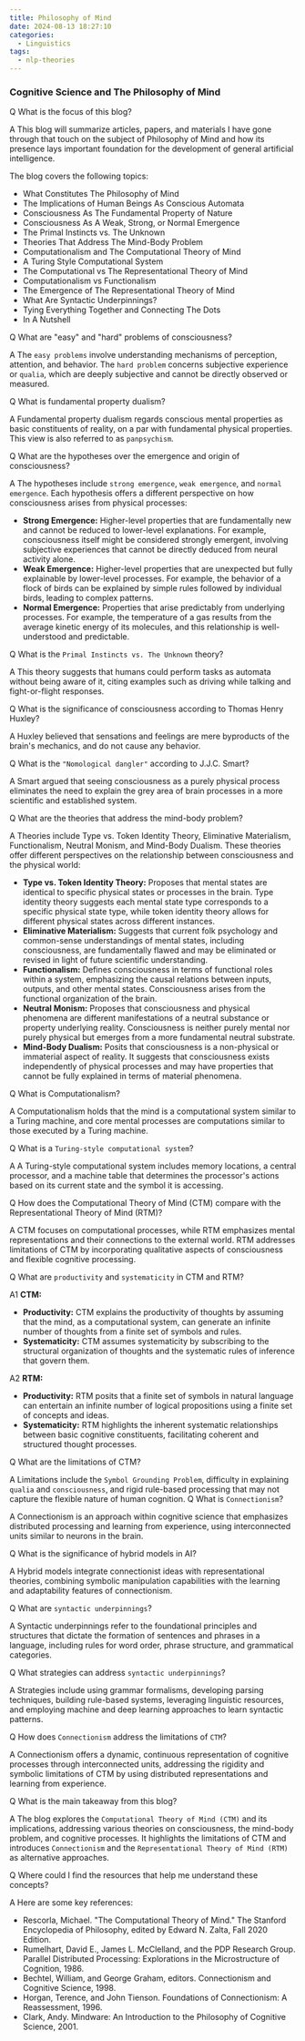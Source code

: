 ```yaml
---
title: Philosophy of Mind
date: 2024-08-13 18:27:10
categories:
  - Linguistics
tags:
  - nlp-theories
---
```


### Cognitive Science and The Philosophy of Mind
<span class="label label-danger">Q</span> What is the focus of this blog?</span>

<span class="label label-success">A</span> This blog will summarize articles, papers, and materials I have gone through that touch on the subject of Philosophy of Mind and how its presence lays important foundation for the development of general artificial intelligence.


The blog covers the following topics:
<ul>
  <li>What Constitutes The Philosophy of Mind</li>
  <li>The Implications of Human Beings As Conscious Automata</li>
  <li>Consciousness As The Fundamental Property of Nature</li>
  <li>Consciousness As A Weak, Strong, or Normal Emergence</li>
  <li>The Primal Instincts vs. The Unknown</li>
  <li>Theories That Address The Mind-Body Problem</li>
  <li>Computationalism and The Computational Theory of Mind</li>
  <li>A Turing Style Computational System</li>
  <li>The Computational vs The Representational Theory of Mind</li>
  <li>Computationalism vs Functionalism</li>
  <li>The Emergence of The Representational Theory of Mind</li>
  <li>What Are Syntactic Underpinnings?</li>
  <li>Tying Everything Together and Connecting The Dots</li>
  <li>In A Nutshell</li>
</ul>

<span class="label label-danger">Q</span> What are "easy" and "hard" problems of consciousness?</span>

<span class="label label-success">A</span> The `easy problems` involve understanding mechanisms of perception, attention, and behavior. The `hard problem` concerns subjective experience or `qualia`, which are deeply subjective and cannot be directly observed or measured.

<span class="label label-danger">Q</span> What is fundamental property dualism?</span>

<span class="label label-success">A</span> Fundamental property dualism regards conscious mental properties as basic constituents of reality, on a par with fundamental physical properties. This view is also referred to as `panpsychism`.

<span class="label label-danger">Q</span> What are the hypotheses over the emergence and origin of consciousness?</span>

<span class="label label-success">A</span> The hypotheses include `strong emergence`, `weak emergence`, and `normal emergence`. Each hypothesis offers a different perspective on how consciousness arises from physical processes:
<ul>
  <li><b>Strong Emergence:</b> Higher-level properties that are fundamentally new and cannot be reduced to lower-level explanations. For example, consciousness itself might be considered strongly emergent, involving subjective experiences that cannot be directly deduced from neural activity alone.</li>
  <b></b>
  <li><b>Weak Emergence:</b> Higher-level properties that are unexpected but fully explainable by lower-level processes. For example, the behavior of a flock of birds can be explained by simple rules followed by individual birds, leading to complex patterns.</li>
  <b></b>
  <li><b>Normal Emergence:</b> Properties that arise predictably from underlying processes. For example, the temperature of a gas results from the average kinetic energy of its molecules, and this relationship is well-understood and predictable.</li>
</ul>

<span class="label label-danger">Q</span> What is the `Primal Instincts vs. The Unknown` theory?</span>

<span class="label label-success">A</span> This theory suggests that humans could perform tasks as automata without being aware of it, citing examples such as driving while talking and fight-or-flight responses.

<span class="label label-danger">Q</span> What is the significance of consciousness according to Thomas Henry Huxley?</span>

<span class="label label-success">A</span> Huxley believed that sensations and feelings are mere byproducts of the brain's mechanics, and do not cause any behavior.

<span class="label label-danger">Q</span> What is the `"Nomological dangler"` according to J.J.C. Smart?</span>

<span class="label label-success">A</span> Smart argued that seeing consciousness as a purely physical process eliminates the need to explain the grey area of brain processes in a more scientific and established system.

<span class="label label-danger">Q</span> What are the theories that address the mind-body problem?</span>

<span class="label label-success">A</span> Theories include Type vs. Token Identity Theory, Eliminative Materialism, Functionalism, Neutral Monism, and Mind-Body Dualism. These theories offer different perspectives on the relationship between consciousness and the physical world:
<ul>
  <li><b>Type vs. Token Identity Theory:</b> Proposes that mental states are identical to specific physical states or processes in the brain. Type identity theory suggests each mental state type corresponds to a specific physical state type, while token identity theory allows for different physical states across different instances.</li>

  <li><b>Eliminative Materialism:</b> Suggests that current folk psychology and common-sense understandings of mental states, including consciousness, are fundamentally flawed and may be eliminated or revised in light of future scientific understanding.</li>

  <li><b>Functionalism:</b> Defines consciousness in terms of functional roles within a system, emphasizing the causal relations between inputs, outputs, and other mental states. Consciousness arises from the functional organization of the brain.</li>

  <li><b>Neutral Monism:</b> Proposes that consciousness and physical phenomena are different manifestations of a neutral substance or property underlying reality. Consciousness is neither purely mental nor purely physical but emerges from a more fundamental neutral substrate.</li>

  <li><b>Mind-Body Dualism:</b> Posits that consciousness is a non-physical or immaterial aspect of reality. It suggests that consciousness exists independently of physical processes and may have properties that cannot be fully explained in terms of material phenomena.</li>
</ul>

<span class="label label-danger">Q</span> What is Computationalism?</span>

<span class="label label-success">A</span> Computationalism holds that the mind is a computational system similar to a Turing machine, and core mental processes are computations similar to those executed by a Turing machine.

<span class="label label-danger">Q</span> What is a `Turing-style computational system`?</span>

<span class="label label-success">A</span> A Turing-style computational system includes memory locations, a central processor, and a machine table that determines the processor's actions based on its current state and the symbol it is accessing.

<span class="label label-danger">Q</span> How does the Computational Theory of Mind (CTM) compare with the Representational Theory of Mind (RTM)?</span>

<span class="label label-success">A</span> CTM focuses on computational processes, while RTM emphasizes mental representations and their connections to the external world. RTM addresses limitations of CTM by incorporating qualitative aspects of consciousness and flexible cognitive processing.

<span class="label label-danger">Q</span> What are `productivity` and `systematicity` in CTM and RTM?</span>
<p><span class="label label-success">A1</span>
<b>CTM:</b>
  <ul>
    <li><b>Productivity:</b> CTM explains the productivity of thoughts by assuming that the mind, as a computational system, can generate an infinite number of thoughts from a finite set of symbols and rules.</li>
    <li><b>Systematicity:</b> CTM assumes systematicity by subscribing to the structural organization of thoughts and the systematic rules of inference that govern them.</li>
  </ul>
  <p><span class="label label-success">A2</span>
  <b>RTM:</b>
  <ul>
    <li><b>Productivity:</b> RTM posits that a finite set of symbols in natural language can entertain an infinite number of logical propositions using a finite set of concepts and ideas.</li>
    <li><b>Systematicity:</b> RTM highlights the inherent systematic relationships between basic cognitive constituents, facilitating coherent and structured thought processes.</li>
  </ul>


<span class="label label-danger">Q</span> What are the limitations of CTM?</span>

<span class="label label-success">A</span> Limitations include the `Symbol Grounding Problem`, difficulty in explaining `qualia` and `consciousness`, and rigid rule-based processing that may not capture the flexible nature of human cognition.
<span class="label label-danger">Q</span> What is `Connectionism`?</span>

<span class="label label-success">A</span> Connectionism is an approach within cognitive science that emphasizes distributed processing and learning from experience, using interconnected units similar to neurons in the brain.</p>

<span class="label label-danger">Q</span> What is the significance of hybrid models in AI?</span>

<span class="label label-success">A</span> Hybrid models integrate connectionist ideas with representational theories, combining symbolic manipulation capabilities with the learning and adaptability features of connectionism.</p>

<span class="label label-danger">Q</span> What are `syntactic underpinnings`?</span>

<span class="label label-success">A</span> Syntactic underpinnings refer to the foundational principles and structures that dictate the formation of sentences and phrases in a language, including rules for word order, phrase structure, and grammatical categories.</p>

<span class="label label-danger">Q</span> What strategies can address `syntactic underpinnings`?</span>

<span class="label label-success">A</span> Strategies include using grammar formalisms, developing parsing techniques, building rule-based systems, leveraging linguistic resources, and employing machine and deep learning approaches to learn syntactic patterns.</p>

<span class="label label-danger">Q</span> How does `Connectionism` address the limitations of `CTM`?</span>

<span class="label label-success">A</span> Connectionism offers a dynamic, continuous representation of cognitive processes through interconnected units, addressing the rigidity and symbolic limitations of CTM by using distributed representations and learning from experience.</p>

<span class="label label-danger">Q</span> What is the main takeaway from this blog?</span>

<span class="label label-success">A</span> The blog explores the `Computational Theory of Mind (CTM)` and its implications, addressing various theories on consciousness, the mind-body problem, and cognitive processes. It highlights the limitations of CTM and introduces `Connectionism` and the `Representational Theory of Mind (RTM)` as alternative approaches.</p>

<span class="label label-danger">Q</span> Where could I find the resources that help me understand these concepts?</span>

<span class="label label-success">A</span> Here are some key references:</p>
<ul>
  <li>Rescorla, Michael. "The Computational Theory of Mind." The Stanford Encyclopedia of Philosophy, edited by Edward N. Zalta, Fall 2020 Edition.</li> <li>Rumelhart, David E., James L. McClelland, and the PDP Research Group. Parallel Distributed Processing: Explorations in the Microstructure of Cognition, 1986.</li>
  <li.Clark, Andy. Connectionism and Cognitive Architecture: A Critical Analysis, 1993.</li>
  <li>Bechtel, William, and George Graham, editors. Connectionism and Cognitive Science, 1998.</li>
  <li>Horgan, Terence, and John Tienson. Foundations of Connectionism: A Reassessment, 1996.</li>
  <li>Clark, Andy. Mindware: An Introduction to the Philosophy of Cognitive Science, 2001.</li>
</ul>
